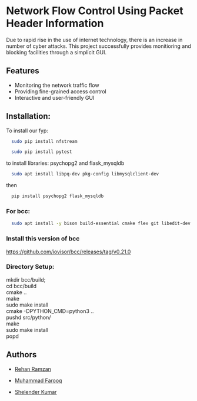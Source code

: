 
# Network Flow Control Using Packet Header Information

Due to rapid rise in the use of internet technology, there is an increase in number of cyber attacks. This project successfully provides monitioring and blocking facilities through a simplicit GUI. 


## Features

- Monitoring the network traffic flow
- Providing fine-grained access control
- Interactive and user-friendly GUI


## Installation:

To install our fyp:

```bash
  sudo pip install nfstream
```
```bash
  sudo pip install pytest
```

to install libraries: psychopg2 and flask_mysqldb
```bash
  sudo apt install libpq-dev pkg-config libmysqlclient-dev
```
then
```bash
  pip install psychopg2 flask_mysqldb
```

### For bcc:
```bash
  sudo apt install -y bison build-essential cmake flex git libedit-dev libllvm11 llvm-11-dev libclang-11-dev python zlib1g-dev libelf-dev libfl-dev libluajit-5.1-dev 
```
### Install this version of bcc

https://github.com/iovisor/bcc/releases/tag/v0.21.0

### Directory Setup:
mkdir bcc/build;\
cd bcc/build\
cmake ..\
make\
sudo make install\
cmake -DPYTHON_CMD=python3 ..\
pushd src/python/\
make\
sudo make install\
popd 


## Authors

- [Rehan Ramzan](https://github.com/mrehanramzan/Network-Monitoring-App)

- [Muhammad Farooq](https://github.com/farooquememon385)
  
- [Shelender Kumar](https://github.com/kumarshelender)
  
  
